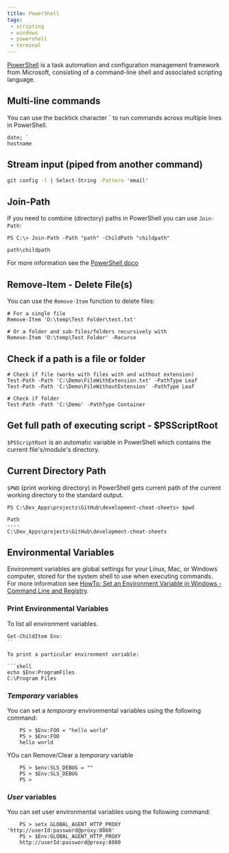 ```yaml
---
title: PowerShell
tags:
 - scripting
 - windows
 - powershell
 - terminal
---
```


[PowerShell](https://learn.microsoft.com/en-au/powershell/) is a task automation and configuration management framework from Microsoft, 
consisting of a command-line shell and associated scripting language.
<!--more-->

## Multi-line commands

You can use the backtick character **`** to run commands across multiple lines in PowerShell.

```shell
date; `
hostname
```

## Stream input (piped from another command)

``` cmd
git config -l | Select-String -Pattern 'email'
```

## Join-Path

If you need to combine (directory) paths in PowerShell you can use `Join-Path`:

```shell
PS C:\> Join-Path -Path "path" -ChildPath "childpath"

path\childpath
```

For more information see the [PowerShell doco](https://learn.microsoft.com/en-us/powershell/module/microsoft.powershell.management/join-path.)

## Remove-Item - Delete File(s)

You can use the `Remove-Item` function to delete files:

```shell
# For a single file
Remove-Item 'D:\temp\Test Folder\test.txt'

# Or a folder and sub-files/folders recursively with
Remove-Item 'D:\temp\Test Folder' -Recurse
```

## Check if a path is a file or folder

```shell
# Check if file (works with files with and without extension)
Test-Path -Path 'C:\Demo\FileWithExtension.txt' -PathType Leaf
Test-Path -Path 'C:\Demo\FileWithoutExtension' -PathType Leaf
 
# Check if folder
Test-Path -Path 'C:\Demo' -PathType Container
```

## Get full path of executing script - $PSScriptRoot

`$PSScriptRoot` is an automatic variable in PowerShell which contains the current file's/module's directory.

## Current Directory Path

`$PWD` (print working directory) in PowerShell gets current path of the current working directory to the standard output.

```shell
PS C:\Dev_Apps\projects\GitHub\development-cheat-sheets> $pwd

Path
----
C:\Dev_Apps\projects\GitHub\development-cheat-sheets
```

## Environmental Variables

Environment variables are global settings for your Linux, Mac, or Windows computer, stored for the system shell to use when executing commands. For more information see [HowTo: Set an Environment Variable in Windows - Command Line and Registry](http://www.dowdandassociates.com/blog/content/howto-set-an-environment-variable-in-windows-command-line-and-registry/).

### Print Environmental Variables

To list all environment variables.

```shell
Get-ChildItem Env:
``

To print a particular environment variable:

```shell
echo $Env:ProgramFiles
C:\Program Files
```

### *Temporary* variables

You can set a *temporary* environmental variables using the following command:

```shell
    PS > $Env:FOO = "hello world"
    PS > $Env:FOO
    hello world
```

YOu can Remove/Clear a *temporary* variable

```shell
    PS > $env:SLS_DEBUG = ""
    PS > $Env:SLS_DEBUG
    PS >
```

### *User* variables

You can set user environmental variables using the following command:

```shell
    PS > setx GLOBAL_AGENT_HTTP_PROXY 'http://userId:password@proxy:8080'
    PS > $Env:GLOBAL_AGENT_HTTP_PROXY
    http://userId:password@proxy:8080
```
